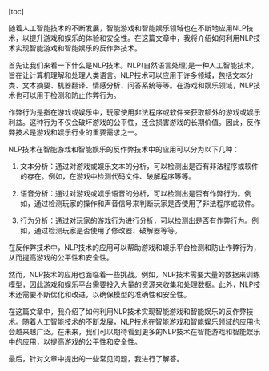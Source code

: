 
[toc]                    
                
                
随着人工智能技术的不断发展，智能游戏和智能娱乐领域也在不断地应用NLP技术，以提升游戏和娱乐的体验和安全性。在这篇文章中，我将介绍如何利用NLP技术实现智能游戏和智能娱乐的反作弊技术。

首先让我们来看一下什么是NLP技术。NLP(自然语言处理)是一种人工智能技术，旨在让计算机理解和处理人类语言。NLP技术可以应用于许多领域，包括文本分类、文本摘要、机器翻译、情感分析、问答系统等等。在游戏和娱乐领域，NLP技术也可以用于检测和防止作弊行为。

作弊行为是指在游戏或娱乐中，玩家使用非法程序或软件来获取额外的游戏或娱乐利益。这种行为不仅会破坏游戏的公平性，还会损害游戏的长期价值。因此，反作弊技术是游戏和娱乐行业的重要需求之一。

NLP技术在智能游戏和智能娱乐的反作弊技术中的应用可以分为以下几种：

1. 文本分析：通过对游戏或娱乐文本的分析，可以检测出是否有非法程序或软件的存在。例如，在游戏中检测代码文件、破解程序等等。

2. 语音分析：通过对游戏或娱乐语音的分析，可以检测出是否有作弊行为。例如，通过检测玩家的操作和声音信号来判断玩家是否使用了非法程序或软件。

3. 行为分析：通过对玩家的游戏行为进行分析，可以检测出是否有作弊行为。例如，通过检测玩家是否使用了修改器、破解器等等。

在反作弊技术中，NLP技术的应用可以帮助游戏和娱乐平台检测和防止作弊行为，从而提高游戏的公平性和安全性。

然而，NLP技术的应用也面临着一些挑战。例如，NLP技术需要大量的数据来训练模型，因此游戏和娱乐平台需要投入大量的资源来收集和处理数据。此外，NLP技术还需要不断优化和改进，以确保模型的准确性和安全性。

在这篇文章中，我介绍了如何利用NLP技术实现智能游戏和智能娱乐的反作弊技术。随着人工智能技术的不断发展，NLP技术在智能游戏和智能娱乐领域的应用也会越来越广泛。在未来，我们可以期待看到更多的NLP技术在智能游戏和智能娱乐中的应用，以提高游戏的公平性和安全性。

最后，针对文章中提出的一些常见问题，我进行了解答。

